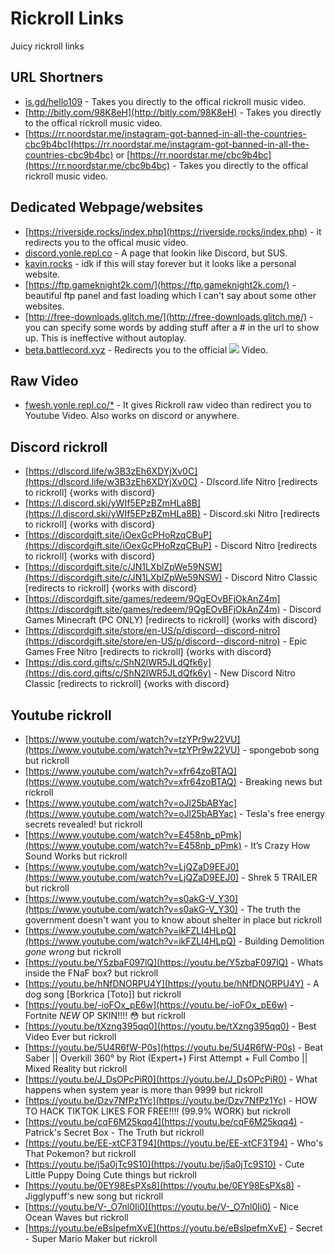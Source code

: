 # Rickroll Links
Juicy rickroll links

## URL Shortners
- [is.gd/hello109](https://is.gd/hello109) - Takes you directly to the offical rickroll music video.
- [http://bitly.com/98K8eH](http://bitly.com/98K8eH) - Takes you directly to the offical rickroll music video.
- [https://rr.noordstar.me/instagram-got-banned-in-all-the-countries-cbc9b4bc](https://rr.noordstar.me/instagram-got-banned-in-all-the-countries-cbc9b4bc) or [https://rr.noordstar.me/cbc9b4bc](https://rr.noordstar.me/cbc9b4bc) - Takes you directly to the offical rickroll music video.

## Dedicated Webpage/websites
- [https://riverside.rocks/index.php](https://riverside.rocks/index.php) - it redirects you to the offical music video.
- [discord.yonle.repl.co](https://discord.yonle.repl.co) - A page that lookin like Discord, but SUS.
- [kavin.rocks](http://kavin.rocks/) - idk if this will stay forever but it looks like a personal website. 
- [https://ftp.gameknight2k.com/](https://ftp.gameknight2k.com/) - beautiful ftp panel and fast loading which I can't say about some other websites.
- [http://free-downloads.glitch.me/](http://free-downloads.glitch.me/) - you can specify some words by adding stuff after a # in the url to show up. This is ineffective without autoplay.  
- [beta.battlecord.xyz](https://beta.battlecord.xyz) - Redirects you to the official ![](https://cdn.discordapp.com/emojis/769486756977967114.gif?v=1&size=32) Video.
## Raw Video
- [fwesh.yonle.repl.co/*](https://fwesh.yonle.repl.co) - It gives Rickroll raw video than redirect you to Youtube Video. Also works on discord or anywhere.

## Discord rickroll
- [https://dlscord.life/w3B3zEh6XDYjXv0C](https://dlscord.life/w3B3zEh6XDYjXv0C) - Dlscord.life Nitro [redirects to rickroll] {works with discord}
- [https://l.discord.ski/yWIf5EPzBZmHLa8B](https://l.discord.ski/yWIf5EPzBZmHLa8B) - Discord.ski Nitro [redirects to rickroll] {works with discord}
- [https://discordgift.site/iOexGcPHoRzqCBuP](https://discordgift.site/iOexGcPHoRzqCBuP) - Discord Nitro [redirects to rickroll] {works with discord}
- [https://discordgift.site/c/JN1LXblZpWe59NSW](https://discordgift.site/c/JN1LXblZpWe59NSW) - Discord Nitro Classic [redirects to rickroll] {works with discord}
- [https://discordgift.site/games/redeem/9QgEOvBFjOkAnZ4m](https://discordgift.site/games/redeem/9QgEOvBFjOkAnZ4m) - Discord Games Minecraft (PC ONLY) [redirects to rickroll] {works with discord}
- [https://discordgift.site/store/en-US/p/discord--discord-nitro](https://discordgift.site/store/en-US/p/discord--discord-nitro) - Epic Games Free Nitro [redirects to rickroll] {works with discord}
- [https://dis.cord.gifts/c/ShN2lWR5JLdQfk6y](https://dis.cord.gifts/c/ShN2lWR5JLdQfk6y) - New Discord Nitro Classic [redirects to rickroll] {works with discord}

## Youtube rickroll
- [https://www.youtube.com/watch?v=tzYPr9w22VU](https://www.youtube.com/watch?v=tzYPr9w22VU) - spongebob song but rickroll
- [https://www.youtube.com/watch?v=xfr64zoBTAQ](https://www.youtube.com/watch?v=xfr64zoBTAQ) - Breaking news but rickroll
- [https://www.youtube.com/watch?v=oJl25bABYac](https://www.youtube.com/watch?v=oJl25bABYac) - Tesla's free energy secrets revealed! but rickroll
- [https://www.youtube.com/watch?v=E458nb_pPmk](https://www.youtube.com/watch?v=E458nb_pPmk) - It’s Crazy How Sound Works but rickroll
- [https://www.youtube.com/watch?v=LjQZaD9EEJ0](https://www.youtube.com/watch?v=LjQZaD9EEJ0) - Shrek 5 TRAILER but rickroll
- [https://www.youtube.com/watch?v=s0akG-V_Y30](https://www.youtube.com/watch?v=s0akG-V_Y30) - The truth the government doesn't want you to know about shelter in place but rickroll
- [https://www.youtube.com/watch?v=ikFZLI4HLpQ](https://www.youtube.com/watch?v=ikFZLI4HLpQ) - Building Demolition *gone wrong* but rickroll
- [https://youtu.be/Y5zbaF097lQ](https://youtu.be/Y5zbaF097lQ) - Whats inside the FNaF box? but rickroll
- [https://youtu.be/hNfDNORPU4Y](https://youtu.be/hNfDNORPU4Y) - A dog song [Borkrica [Toto]] but rickroll
- [https://youtu.be/-ioFOx_pE6w](https://youtu.be/-ioFOx_pE6w) - Fortnite *NEW* OP SKIN!!!! 😳 but rickroll
- [https://youtu.be/tXzng395qq0](https://youtu.be/tXzng395qq0) - Best Video Ever but rickroll
- [https://youtu.be/5U4R6fW-P0s](https://youtu.be/5U4R6fW-P0s) - Beat Saber || Overkill 360° by Riot (Expert+) First Attempt + Full Combo || Mixed Reality but rickroll
- [https://youtu.be/J_DsOPcPiR0](https://youtu.be/J_DsOPcPiR0) - What happens when system year is more than 9999 but rickroll
- [https://youtu.be/Dzv7NfPz1Yc](https://youtu.be/Dzv7NfPz1Yc) - HOW TO HACK TIKTOK LIKES FOR FREE!!!! (99.9% WORK) but rickroll
- [https://youtu.be/cqF6M25kqq4](https://youtu.be/cqF6M25kqq4) - Patrick's Secret Box - The Truth but rickroll
- [https://youtu.be/EE-xtCF3T94](https://youtu.be/EE-xtCF3T94) - Who's That Pokemon? but rickroll
- [https://youtu.be/j5a0jTc9S10](https://youtu.be/j5a0jTc9S10) - Cute Little Puppy Doing Cute things but rickroll
- [https://youtu.be/0EY98EsPXs8](https://youtu.be/0EY98EsPXs8) - Jigglypuff's new song but rickroll
- [https://youtu.be/V-_O7nl0Ii0](https://youtu.be/V-_O7nl0Ii0) - Nice Ocean Waves but rickroll
- [https://youtu.be/eBsIpefmXvE](https://youtu.be/eBsIpefmXvE) - Secret - Super Mario Maker but rickroll
